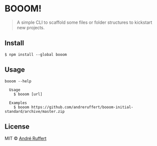 # BOOOM!

> A simple CLI to scaffold some files or folder structures to kickstart new projects.

## Install

```
$ npm install --global booom
```

## Usage

```
booom --help
  
  Usage
    $ booom [url]

  Examples
    $ booom https://github.com/andreruffert/booom-initial-standard/archive/master.zip
```

## License

MIT © [André Ruffert](http://andreruffert.com)
